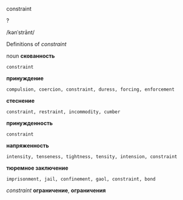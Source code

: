 constraint

?

/kənˈstrānt/

Definitions of _constraint_

noun
**скованность**

    constraint
**принуждение**

    compulsion, coercion, constraint, duress, forcing, enforcement
**стеснение**

    constraint, restraint, incommodity, cumber
**принужденность**

    constraint
**напряженность**

    intensity, tenseness, tightness, tensity, intension, constraint
**тюремное заключение**

    imprisonment, jail, confinement, gaol, constraint, bond

_constraint_
**ограничение**, **ограничения**